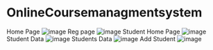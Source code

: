 # OnlineCoursemanagmentsystem
Home Page
![image](https://github.com/user-attachments/assets/3d664f3e-1c05-45a0-8c6b-7b4c5b071869)
Reg page
![image](https://github.com/user-attachments/assets/40fa1e72-0b72-48e9-b01e-2b346c8ef32c)
Student Home Page
![image](https://github.com/user-attachments/assets/74d0cb75-3f0b-40bc-ab48-acc7c1b706c8)
Student Data
![image](https://github.com/user-attachments/assets/4e5ee1cf-9516-4b27-a4d9-ba2ea9fdc21c)
Students Data
![image](https://github.com/user-attachments/assets/86606cd2-8afa-4a72-a3cd-d540b92aabb9)
Add Student 
![image](https://github.com/user-attachments/assets/28438753-e5bd-4db8-8bff-2636c8e879b6)





